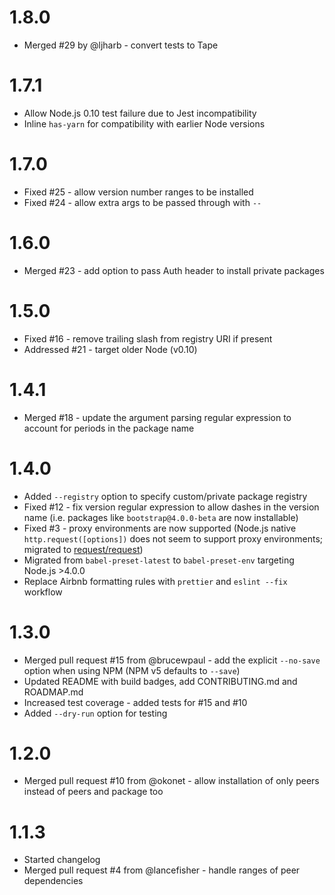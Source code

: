 # 1.8.0
* Merged #29 by @ljharb - convert tests to Tape

# 1.7.1
* Allow Node.js 0.10 test failure due to Jest incompatibility
* Inline `has-yarn` for compatibility with earlier Node versions

# 1.7.0
* Fixed #25 - allow version number ranges to be installed
* Fixed #24 - allow extra args to be passed through with `--`

# 1.6.0
* Merged #23 - add option to pass Auth header to install private packages

# 1.5.0
* Fixed #16 - remove trailing slash from registry URI if present
* Addressed #21 - target older Node (v0.10)

# 1.4.1
* Merged #18 - update the argument parsing regular expression to account for periods in the package name

# 1.4.0
* Added `--registry` option to specify custom/private package registry
* Fixed #12 - fix version regular expression to allow dashes in the version name (i.e. packages like `bootstrap@4.0.0-beta` are now installable)
* Fixed #3 - proxy environments are now supported (Node.js native `http.request([options])` does not seem to support proxy environments; migrated to [request/request](https://github.com/request/request))
* Migrated from `babel-preset-latest` to `babel-preset-env` targeting Node.js >4.0.0
* Replace Airbnb formatting rules with `prettier` and `eslint --fix` workflow

# 1.3.0
* Merged pull request #15 from @brucewpaul - add the explicit `--no-save` option when using NPM (NPM v5 defaults to `--save`)
* Updated README with build badges, add CONTRIBUTING.md and ROADMAP.md
* Increased test coverage - added tests for #15 and #10
* Added `--dry-run` option for testing

# 1.2.0
* Merged pull request #10 from @okonet - allow installation of only peers instead of peers and package too

# 1.1.3
* Started changelog
* Merged pull request #4 from @lancefisher - handle ranges of peer dependencies
